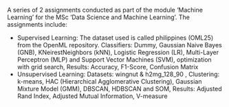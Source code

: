 A series of 2 assignments conducted as part of the module ‘Machine Learning’ for the MSc ‘Data Science and Machine Learning’. The assignments include:
-	Supervised Learning: The dataset used is called philippines (OML25) from the OpenML repository. Classifiers: Dummy, Gaussian Naive Bayes (GNB), KNeirestNeighbors (kNN), Logistic Regression (LR), Multi-Layer Perceptron (MLP) and Support Vector Machines (SVM), optimization with grid search, Results: Accuracy, F1-Score, Confusion Matrix
-	Unsupervised Learning: Datasets: wingnut & h2mg_128_90 , Clustering: k-means, HAC (Hierarchical Agglomerative Clustering), Gaussian Mixture Model (GMM), DBSCAN, HDBSCAN and SOM, Results: Adjusted Rand Index, Adjusted Mutual Information, V-measure
